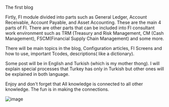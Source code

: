 The first blog

Firtly, FI module divided into parts such as General Ledger, Account Receivable, Account Payable, and Asset Accounting. These are the main 4 parts of FI. There are other parts that can be included into FI consultant work environment such as TRM (Treasury and Risk Management, CM (Cash Management), FSCM(Financial Supply Chain Management) and some more.

There will be main topics in the blog, Configuration articles, FI Screens and how to use, important Tcodes, descriptions( like a dictionary).

Some post will be in English and Turkish (which is my mother thong). I will explain special processes that Turkey has only in Turkish but other ones will be explained in both language.

Enjoy and don't forget that All knowledge is connected to all other knowledge. The fun is in making the connections.

![image](https://github.com/Grkmnclz/Grkmnclz.github.io/assets/121613463/5471ee6e-3684-4d73-933c-3410696992da)

